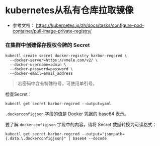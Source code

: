 # kubernetes从私有仓库拉取镜像

- 参考文档： <https://kubernetes.io/zh/docs/tasks/configure-pod-container/pull-image-private-registry/>

### 在集群中创建保存授权令牌的 Secret

```
kubectl create secret docker-registry harbor-regcred \
  --docker-server=https://vmele.com/v2/ \
  --docker-username=admin \
  --docker-password=password \
  --docker-email=email_address
```
> 若密码中含有特殊符号，可使用单引号。

检查Secret：
```
kubectl get secret harbor-regcred --output=yaml
```

`.dockerconfigjson` 字段的值是 Docker 凭据的 base64 表示。

要了解 `dockerconfigjson` 字段中的内容，请将 Secret 数据转换为可读格式：
```
kubectl get secret harbor-regcred --output="jsonpath={.data.\.dockerconfigjson}" | base64 --decode
```
